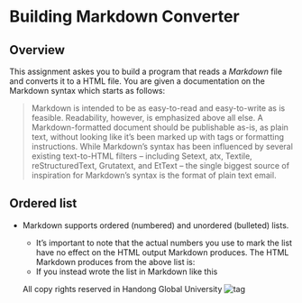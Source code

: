 Building Markdown Converter
========

Overview
---------------
This assignment askes you to build a program that reads a *Markdown* file and converts it to a HTML file.
You are given a documentation on the Markdown syntax which starts as follows:
>Markdown is intended to be as easy-to-read and easy-to-write as is feasible.
Readability, however, is emphasized above all else. A Markdown-formatted document should be publishable
as-is, as plain text, without looking like it’s been marked up with tags or formatting instructions. While
Markdown’s syntax has been influenced by several existing text-to-HTML filters – including Setext, atx,
Textile, reStructuredText, Grutatext, and EtText – the single biggest source of inspiration for Markdown’s
syntax is the format of plain text email.

## Ordered list ##
* Markdown supports ordered (numbered) and unordered (bulleted) lists.
  + It’s important to note that the actual numbers you use to mark the list
  have no effect on the HTML output Markdown produces. The HTML Markdown
  produces from the above list is:
  + If you instead wrote the list in Markdown like this


  All copy rights reserved in Handong Global University  ![tag](https://www.handong.edu/site/handong/res/img/logo.png)
